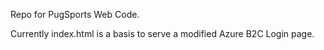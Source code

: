 Repo for PugSports Web Code.

Currently index.html is a basis to serve a modified Azure B2C Login page.
